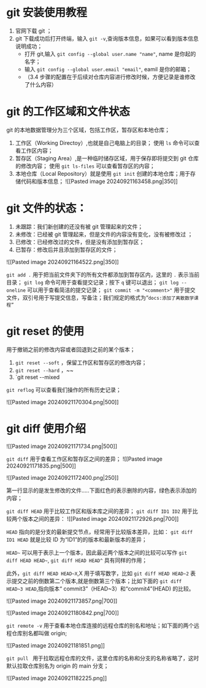 # git 安装使用教程

 1. 官网下载 git ；
 2. git 下载成功后打开终端，输入 `git -v`,查询版本信息，如果可以看到版本信息说明成功；
    - 打开 git,输入 `git config --global user.name "name"`, name 是你起的名字；
	- 输入 `git config --global user.email "email"`, eamil 是你的邮箱；
	- （3.4 步骤的配置在于后续对仓库内容进行修改时候，方便记录是谁修改了什么内容）

# git 的工作区域和文件状态

git 的本地数据管理分为三个区域，包括工作区，暂存区和本地仓库；

1. 工作区（Working Directoy）,也就是自己电脑上的目录；
	   使用 `ls` 命令可以查看工作区内容；
1. 暂存区（Staging Area）,是一种临时储存区域，用于保存即将提交到 git 仓库的修改内容；
	   使用 `git ls-files` 可以查看暂存区的内容； 
1. 本地仓库（Local Repository）就是使用 `git init` 创建的本地仓库；用于存储代码和版本信息；
	![[Pasted image 20240921163458.png|350]]

# git 文件的状态：

1. 未跟踪：我们新创建的还没有被 git 管理起来的文件；
2. 未修改：已经被 git 管理起来，但是文件的内容没有变化，没有被修改过 ；
3. 已修改：已经修改过的文件，但是没有添加到暂存区；
4. 已暂存：修改后并且添加到暂存区的文件；

![[Pasted image 20240921164522.png|350]]

`git add .` 用于把当前文件夹下的所有文件都添加到暂存区内，这里的 `.` 表示当前目录；
`git log` 命令可用于查看提交记录；按下 `q` 键可以退出；
`git log --oneline` 可以用于查看简洁的提交记录；
`git commit -m "<comment>"` 用于提交文件，双引号用于写提交信息，写备注；我们规定的格式为“`docs:添加了离散数学课程”`

# git reset 的使用 

用于撤销之前的修改内容或者回退到之前的某个版本；
1. `git reset --soft` ，保留工作区和暂存区的修改内容；
2. `git reset --hard` ，~~
3. `git reset --mixed

`git reflog` 可以查看我们操作的所有历史记录；

![[Pasted image 20240921170304.png|500]]

# git diff 使用介绍

![[Pasted image 20240921171734.png|500]]

`git diff` 用于查看工作区和暂存区之间的差异；
![[Pasted image 20240921171835.png|500]]

![[Pasted image 20240921172400.png|250]]

第一行显示的是发生修改的文件.....下面红色的表示删除的内容，绿色表示添加的内容；

`git diff HEAD` 用于比较工作区和版本库之间的差异；
`git diff ID1 ID2` 用于比较两个版本之间的差异：
![[Pasted image 20240921172926.png|700]]

`HEAD` 指向的是分支的最新提交节点，经常用于比较版本差异，比如： `git diff ID1 HEAD` 就是比较 ID 为“ID1”的的版本和最新版本的差异；

`HEAD~` 可以用于表示上一个版本，因此最近两个版本之间的比较可以写作 `git diff HEAD HEAD~`,
`git diff HEAD HEAD^` 具有同样的作用；

此外，`git diff HEAD HEAD~X`,X 用于填写数字，比如 `git diff HEAD HEAD~2` 表示提交之前的倒数第二个版本,就是倒数第三个版本；比如下面的 `git diff HEAD~3 HEAD`,指向版本“ commit3”（HEAD~3）和“commit4”(HEAD) 的比较。

![[Pasted image 20240921173857.png|700]]

![[Pasted image 20240921180842.png|700]]

`git remote -v` 用于查看本地仓库连接的远程仓库的别名和地址；如下面的两个远程仓库别名都叫做 origin; 

![[Pasted image 20240921181851.png]]

`git pull ` 用于拉取远程仓库的文件，这里仓库的名称和分支的名称省略了，这时默认拉取仓库别名为 origin 的 main 分支；

![[Pasted image 20240921182225.png]]
